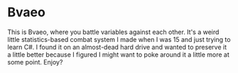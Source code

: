 # Bvaeo
This is Bvaeo, where you battle variables against each other. It's a weird little statistics-based combat system I made when I was 15 and just trying to learn C#. I found it on an almost-dead hard drive and wanted to preserve it a little better because I figured I might want to poke around it a little more at some point. Enjoy?
